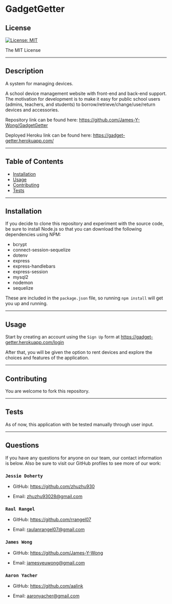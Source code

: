 # GadgetGetter

  ## License
  [![License: MIT](https://img.shields.io/badge/License-MIT-yellow.svg)](https://opensource.org/licenses/MIT)
  
  The MIT License

---

## Description

A system for managing devices.

A school device management website with front-end and back-end support. 
The motivation for development is to make it easy for public school users (admins, teachers, and students) to borrow/retrieve/change/use/return devices and accessories.



Repository link can be found here: https://github.com/James-Y-Wong/GadgetGetter

Deployed Heroku link can be found here: https://gadget-getter.herokuapp.com/

---

<!-- ![GIF](/assets/images/gifanimation.gif) -->

## Table of Contents

- [Installation](#installation)
- [Usage](#usage)
- [Contributing](#contributing)
- [Tests](#tests)

---

## Installation

If you decide to clone this repository and experiment with the source code, be sure to install Node.js so that you can download the following dependencies using NPM:
- bcrypt
- connect-session-sequelize
- dotenv
- express
- express-handlebars
- express-session
- mysql2
- nodemon
- sequelize

These are included in the `package.json` file, so running `npm install` will get you up and running.

---

## Usage
Start by creating an account using the `Sign Up` form at https://gadget-getter.herokuapp.com/login

After that, you will be given the option to rent devices and explore the choices and features of the application.

---

## Contributing
You are welcome to fork this repository.

---

## Tests
As of now, this application with be tested manually through user input.

---

## Questions
If you have any questions for anyone on our team, our contact information is below. Also be sure to visit our GitHub profiles to see more of our work:


### `Jessie Doherty`
- GitHub: https://github.com/zhuzhu930

- Email: zhuzhu93028@gmail.com

### `Raul Rangel`
- GitHub: https://github.com/rrangel07

- Email: raulanrangel07@gmail.com

### `James Wong`
- GitHub: https://github.com/James-Y-Wong

- Email: jamesyeuwong@gmail.com

### `Aaron Yacher`
- GitHub: https://github.com/aalink

- Email: aaronyacher@gmail.com